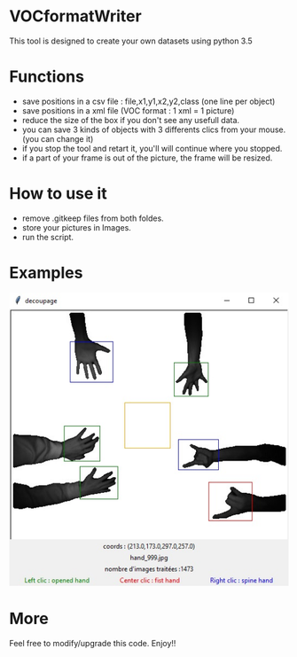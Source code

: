 # VOCformatWriter

This tool is designed to create your own datasets using python 3.5

# Functions

 - save positions in a csv file : file,x1,y1,x2,y2,class (one line per object)
 - save positions in a xml file (VOC format : 1 xml = 1 picture)
 - reduce the size of the box if you don't see any usefull data.
 - you can save 3 kinds of objects with 3 differents clics from your mouse. (you can change it)
 - if you stop the tool and retart it, you'll will continue where you stopped.
 - if a part of your frame is out of the picture, the frame will be resized.

# How to use it

 - remove .gitkeep files from both foldes.
 - store your pictures in Images.
 - run the script.

# Examples

![alt text](examples/example1.jpg)

# More

Feel free to modify/upgrade this code. Enjoy!!